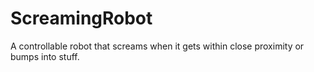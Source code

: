 # ScreamingRobot
A controllable robot that screams when it gets within close proximity or bumps into stuff.
